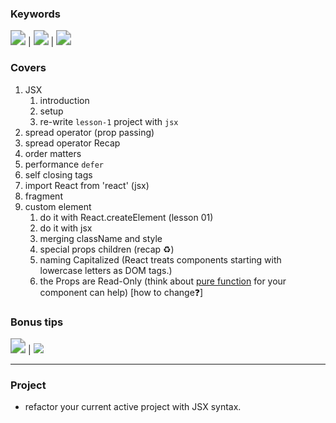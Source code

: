 ### Keywords

<img src="https://img.shields.io/badge/JSX-e95420" style="zoom:150%;" /> | <img src="https://img.shields.io/badge/components-d4e157" style="zoom:150%;" /> | <img src="https://img.shields.io/badge/elements-f7df1e" style="zoom:150%;" />

### Covers

1. JSX
   1.  introduction
   2.  setup
   3.  re-write `lesson-1` project with `jsx`
2.  spread operator (prop passing)
   1.  spread operator Recap
   2.  order matters
   3. performance `defer`
   4. self closing tags
3. import React from 'react' (jsx)
4.  fragment
5. custom element
     1. do it with React.createElement (lesson 01)
     2. do it with jsx
     3. merging className and style
     4. special props children (recap ♻️)
     5. naming Capitalized (React treats components starting with lowercase letters as DOM tags.)
     6. the Props are Read-Only (think about [pure function](https://en.wikipedia.org/wiki/Pure_function) for your component can help) [how to change❓] 

### Bonus tips

<img src="https://img.shields.io/badge/ES6-f7df1e" style="zoom:150%;" /> | <img src="https://shields.io/badge/transpiler-babel-white?logo=babel&style=for-the-badge&color=F9DC3E"> 

---

### Project

- refactor your current active project with JSX syntax.
